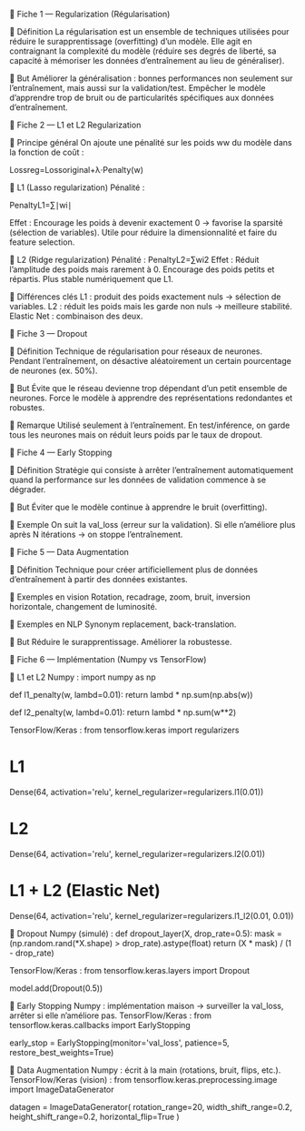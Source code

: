 📌 Fiche 1 — Regularization (Régularisation)

🔹 Définition
La régularisation est un ensemble de techniques utilisées pour réduire le surapprentissage (overfitting) d’un modèle.
Elle agit en contraignant la complexité du modèle (réduire ses degrés de liberté, sa capacité à mémoriser les données d’entraînement au lieu de généraliser).

🔹 But
Améliorer la généralisation : bonnes performances non seulement sur l’entraînement, mais aussi sur la validation/test.
Empêcher le modèle d’apprendre trop de bruit ou de particularités spécifiques aux données d’entraînement.

📌 Fiche 2 — L1 et L2 Regularization

🔹 Principe général
On ajoute une pénalité sur les poids ww du modèle dans la fonction de coût :

Lossreg=Lossoriginal+λ⋅Penalty(w)

🔹 L1 (Lasso regularization)
Pénalité :

PenaltyL1=∑∣wi∣

Effet :
Encourage les poids à devenir exactement 0 → favorise la sparsité (sélection de variables).
Utile pour réduire la dimensionnalité et faire du feature selection.

🔹 L2 (Ridge regularization)
Pénalité : PenaltyL2=∑wi2
Effet :
Réduit l’amplitude des poids mais rarement à 0.
Encourage des poids petits et répartis.
Plus stable numériquement que L1.

🔹 Différences clés
L1 : produit des poids exactement nuls → sélection de variables.
L2 : réduit les poids mais les garde non nuls → meilleure stabilité.
Elastic Net : combinaison des deux.

📌 Fiche 3 — Dropout

🔹 Définition
Technique de régularisation pour réseaux de neurones.
Pendant l’entraînement, on désactive aléatoirement un certain pourcentage de neurones (ex. 50%).

🔹 But
Évite que le réseau devienne trop dépendant d’un petit ensemble de neurones.
Force le modèle à apprendre des représentations redondantes et robustes.

🔹 Remarque
Utilisé seulement à l’entraînement.
En test/inférence, on garde tous les neurones mais on réduit leurs poids par le taux de dropout.

📌 Fiche 4 — Early Stopping

🔹 Définition
Stratégie qui consiste à arrêter l’entraînement automatiquement quand la performance sur les données de validation commence à se dégrader.

🔹 But
Éviter que le modèle continue à apprendre le bruit (overfitting).

🔹 Exemple
On suit la val_loss (erreur sur la validation).
Si elle n’améliore plus après N itérations → on stoppe l’entraînement.

📌 Fiche 5 — Data Augmentation

🔹 Définition
Technique pour créer artificiellement plus de données d’entraînement à partir des données existantes.

🔹 Exemples en vision
Rotation, recadrage, zoom, bruit, inversion horizontale, changement de luminosité.

🔹 Exemples en NLP
Synonym replacement, back-translation.

🔹 But
Réduire le surapprentissage.
Améliorer la robustesse.



📌 Fiche 6 — Implémentation (Numpy vs TensorFlow)

🔹 L1 et L2
Numpy :
import numpy as np

def l1_penalty(w, lambd=0.01):
    return lambd * np.sum(np.abs(w))

def l2_penalty(w, lambd=0.01):
    return lambd * np.sum(w**2)

TensorFlow/Keras :
from tensorflow.keras import regularizers

# L1
Dense(64, activation='relu', kernel_regularizer=regularizers.l1(0.01))

# L2
Dense(64, activation='relu', kernel_regularizer=regularizers.l2(0.01))

# L1 + L2 (Elastic Net)
Dense(64, activation='relu', kernel_regularizer=regularizers.l1_l2(0.01, 0.01))


🔹 Dropout
Numpy (simulé) :
def dropout_layer(X, drop_rate=0.5):
    mask = (np.random.rand(*X.shape) > drop_rate).astype(float)
    return (X * mask) / (1 - drop_rate)

TensorFlow/Keras :
from tensorflow.keras.layers import Dropout

model.add(Dropout(0.5))


🔹 Early Stopping
Numpy : implémentation maison → surveiller la val_loss, arrêter si elle n’améliore pas.
TensorFlow/Keras :
from tensorflow.keras.callbacks import EarlyStopping

early_stop = EarlyStopping(monitor='val_loss', patience=5, restore_best_weights=True)

🔹 Data Augmentation
Numpy : écrit à la main (rotations, bruit, flips, etc.).
TensorFlow/Keras (vision) :
from tensorflow.keras.preprocessing.image import ImageDataGenerator

datagen = ImageDataGenerator(
    rotation_range=20,
    width_shift_range=0.2,
    height_shift_range=0.2,
    horizontal_flip=True
)
